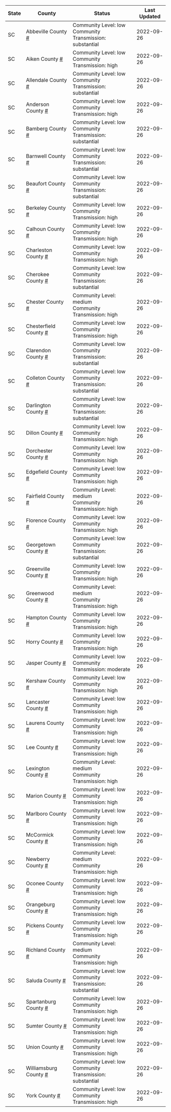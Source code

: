 State | County | Status | Last Updated
--- | --- | --- | --- 
SC | Abbeville County <a href="#abbeville_county">#</a> | <a name="abbeville_county"></a>Community Level: low<br/>Community Transmission: substantial | 2022-09-26
SC | Aiken County <a href="#aiken_county">#</a> | <a name="aiken_county"></a>Community Level: low<br/>Community Transmission: high | 2022-09-26
SC | Allendale County <a href="#allendale_county">#</a> | <a name="allendale_county"></a>Community Level: low<br/>Community Transmission: substantial | 2022-09-26
SC | Anderson County <a href="#anderson_county">#</a> | <a name="anderson_county"></a>Community Level: low<br/>Community Transmission: high | 2022-09-26
SC | Bamberg County <a href="#bamberg_county">#</a> | <a name="bamberg_county"></a>Community Level: low<br/>Community Transmission: substantial | 2022-09-26
SC | Barnwell County <a href="#barnwell_county">#</a> | <a name="barnwell_county"></a>Community Level: low<br/>Community Transmission: substantial | 2022-09-26
SC | Beaufort County <a href="#beaufort_county">#</a> | <a name="beaufort_county"></a>Community Level: low<br/>Community Transmission: substantial | 2022-09-26
SC | Berkeley County <a href="#berkeley_county">#</a> | <a name="berkeley_county"></a>Community Level: low<br/>Community Transmission: high | 2022-09-26
SC | Calhoun County <a href="#calhoun_county">#</a> | <a name="calhoun_county"></a>Community Level: low<br/>Community Transmission: high | 2022-09-26
SC | Charleston County <a href="#charleston_county">#</a> | <a name="charleston_county"></a>Community Level: low<br/>Community Transmission: high | 2022-09-26
SC | Cherokee County <a href="#cherokee_county">#</a> | <a name="cherokee_county"></a>Community Level: low<br/>Community Transmission: substantial | 2022-09-26
SC | Chester County <a href="#chester_county">#</a> | <a name="chester_county"></a>Community Level: medium<br/>Community Transmission: high | 2022-09-26
SC | Chesterfield County <a href="#chesterfield_county">#</a> | <a name="chesterfield_county"></a>Community Level: low<br/>Community Transmission: high | 2022-09-26
SC | Clarendon County <a href="#clarendon_county">#</a> | <a name="clarendon_county"></a>Community Level: low<br/>Community Transmission: substantial | 2022-09-26
SC | Colleton County <a href="#colleton_county">#</a> | <a name="colleton_county"></a>Community Level: low<br/>Community Transmission: substantial | 2022-09-26
SC | Darlington County <a href="#darlington_county">#</a> | <a name="darlington_county"></a>Community Level: low<br/>Community Transmission: substantial | 2022-09-26
SC | Dillon County <a href="#dillon_county">#</a> | <a name="dillon_county"></a>Community Level: low<br/>Community Transmission: high | 2022-09-26
SC | Dorchester County <a href="#dorchester_county">#</a> | <a name="dorchester_county"></a>Community Level: low<br/>Community Transmission: high | 2022-09-26
SC | Edgefield County <a href="#edgefield_county">#</a> | <a name="edgefield_county"></a>Community Level: low<br/>Community Transmission: high | 2022-09-26
SC | Fairfield County <a href="#fairfield_county">#</a> | <a name="fairfield_county"></a>Community Level: medium<br/>Community Transmission: high | 2022-09-26
SC | Florence County <a href="#florence_county">#</a> | <a name="florence_county"></a>Community Level: low<br/>Community Transmission: high | 2022-09-26
SC | Georgetown County <a href="#georgetown_county">#</a> | <a name="georgetown_county"></a>Community Level: low<br/>Community Transmission: substantial | 2022-09-26
SC | Greenville County <a href="#greenville_county">#</a> | <a name="greenville_county"></a>Community Level: low<br/>Community Transmission: high | 2022-09-26
SC | Greenwood County <a href="#greenwood_county">#</a> | <a name="greenwood_county"></a>Community Level: medium<br/>Community Transmission: high | 2022-09-26
SC | Hampton County <a href="#hampton_county">#</a> | <a name="hampton_county"></a>Community Level: low<br/>Community Transmission: high | 2022-09-26
SC | Horry County <a href="#horry_county">#</a> | <a name="horry_county"></a>Community Level: low<br/>Community Transmission: high | 2022-09-26
SC | Jasper County <a href="#jasper_county">#</a> | <a name="jasper_county"></a>Community Level: low<br/>Community Transmission: moderate | 2022-09-26
SC | Kershaw County <a href="#kershaw_county">#</a> | <a name="kershaw_county"></a>Community Level: low<br/>Community Transmission: high | 2022-09-26
SC | Lancaster County <a href="#lancaster_county">#</a> | <a name="lancaster_county"></a>Community Level: low<br/>Community Transmission: high | 2022-09-26
SC | Laurens County <a href="#laurens_county">#</a> | <a name="laurens_county"></a>Community Level: low<br/>Community Transmission: high | 2022-09-26
SC | Lee County <a href="#lee_county">#</a> | <a name="lee_county"></a>Community Level: low<br/>Community Transmission: high | 2022-09-26
SC | Lexington County <a href="#lexington_county">#</a> | <a name="lexington_county"></a>Community Level: medium<br/>Community Transmission: high | 2022-09-26
SC | Marion County <a href="#marion_county">#</a> | <a name="marion_county"></a>Community Level: low<br/>Community Transmission: high | 2022-09-26
SC | Marlboro County <a href="#marlboro_county">#</a> | <a name="marlboro_county"></a>Community Level: low<br/>Community Transmission: high | 2022-09-26
SC | McCormick County <a href="#mccormick_county">#</a> | <a name="mccormick_county"></a>Community Level: low<br/>Community Transmission: high | 2022-09-26
SC | Newberry County <a href="#newberry_county">#</a> | <a name="newberry_county"></a>Community Level: medium<br/>Community Transmission: high | 2022-09-26
SC | Oconee County <a href="#oconee_county">#</a> | <a name="oconee_county"></a>Community Level: low<br/>Community Transmission: high | 2022-09-26
SC | Orangeburg County <a href="#orangeburg_county">#</a> | <a name="orangeburg_county"></a>Community Level: low<br/>Community Transmission: high | 2022-09-26
SC | Pickens County <a href="#pickens_county">#</a> | <a name="pickens_county"></a>Community Level: low<br/>Community Transmission: high | 2022-09-26
SC | Richland County <a href="#richland_county">#</a> | <a name="richland_county"></a>Community Level: medium<br/>Community Transmission: high | 2022-09-26
SC | Saluda County <a href="#saluda_county">#</a> | <a name="saluda_county"></a>Community Level: low<br/>Community Transmission: substantial | 2022-09-26
SC | Spartanburg County <a href="#spartanburg_county">#</a> | <a name="spartanburg_county"></a>Community Level: low<br/>Community Transmission: high | 2022-09-26
SC | Sumter County <a href="#sumter_county">#</a> | <a name="sumter_county"></a>Community Level: low<br/>Community Transmission: high | 2022-09-26
SC | Union County <a href="#union_county">#</a> | <a name="union_county"></a>Community Level: low<br/>Community Transmission: high | 2022-09-26
SC | Williamsburg County <a href="#williamsburg_county">#</a> | <a name="williamsburg_county"></a>Community Level: low<br/>Community Transmission: substantial | 2022-09-26
SC | York County <a href="#york_county">#</a> | <a name="york_county"></a>Community Level: low<br/>Community Transmission: high | 2022-09-26
